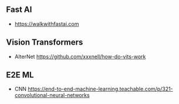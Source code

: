 ## Fast AI
  - https://walkwithfastai.com

## Vision Transformers
  - AlterNet https://github.com/xxxnell/how-do-vits-work

## E2E ML
  - CNN https://end-to-end-machine-learning.teachable.com/p/321-convolutional-neural-networks
